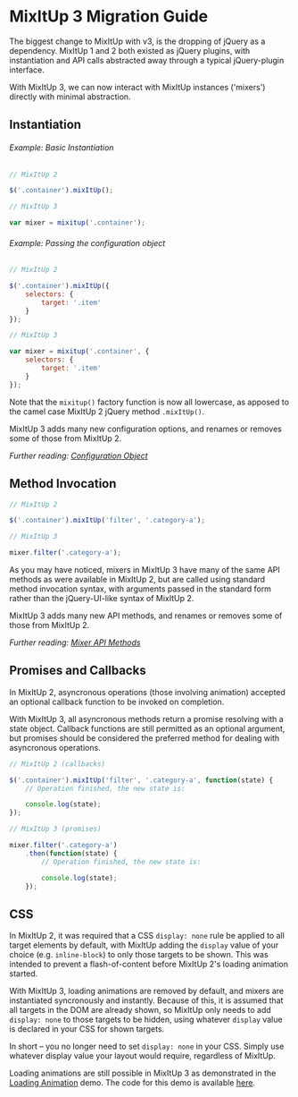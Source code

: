 # MixItUp 3 Migration Guide

The biggest change to MixItUp with v3, is the dropping of jQuery as a dependency. MixItUp 1 and 2 both existed as jQuery plugins, with instantiation and API calls abstracted away through a typical jQuery-plugin interface.

With MixItUp 3, we can now interact with MixItUp instances ('mixers') directly with minimal abstraction.

## Instantiation

###### Example: Basic Instantiation

```js
// MixItUp 2

$('.container').mixItUp();
```

```js
// MixItUp 3

var mixer = mixitup('.container');
```

###### Example: Passing the configuration object

```js
// MixItUp 2

$('.container').mixItUp({
    selectors: {
        target: '.item'
    }
});
```

```js
// MixItUp 3

var mixer = mixitup('.container', {
    selectors: {
        target: '.item'
    }
});
```

Note that the `mixitup()` factory function is now all lowercase, as apposed to the camel case MixItUp 2 jQuery method `.mixItUp()`.

MixItUp 3 adds many new configuration options, and renames or removes some of those from MixItUp 2.

*Further reading: [Configuration Object](/docs/mixitup.Config.md)*

## Method Invocation

```js
// MixItUp 2

$('.container').mixItUp('filter', '.category-a');
```
```js
// MixItUp 3

mixer.filter('.category-a');
```

As you may have noticed, mixers in MixItUp 3 have many of the same API methods as were available in MixItUp 2, but are called using standard method invocation syntax, with arguments passed in the standard form rather than the jQuery-UI-like syntax of MixItUp 2.

MixItUp 3 adds many new API methods, and renames or removes some of those from MixItUp 2.

*Further reading: [Mixer API Methods](/docs/mixitup.Mixer.md)*

## Promises and Callbacks

In MixItUp 2, asyncronous operations (those involving animation) accepted an optional callback function to be invoked on completion.

With MixItUp 3, all asyncronous methods return a promise resolving with a state object. Callback functions are still permitted as an optional argument, but promises should be considered the preferred method for dealing with asyncronous operations.

```js
// MixItUp 2 (callbacks)

$('.container').mixItUp('filter', '.category-a', function(state) {
    // Operation finished, the new state is:

    console.log(state);
});
```

```js
// MixItUp 3 (promises)

mixer.filter('.category-a')
    .then(function(state) {
        // Operation finished, the new state is:

        console.log(state);
    });
```

## CSS

In MixItUp 2, it was required that a CSS `display: none` rule be applied to all target elements by default, with MixItUp adding the `display` value of your choice (e.g. `inline-block`) to only those targets to be shown. This was intended to prevent a flash-of-content before MixItUp 2's loading animation started.

With MixItUp 3, loading animations are removed by default, and mixers are instantiated syncronously and instantly. Because of this, it is assumed that all targets in the DOM are already shown, so MixItUp only needs to add `display: none` to those targets to be hidden, using whatever `display` value is declared in your CSS for shown targets.

In short – you no longer need to set `display: none` in your CSS. Simply use whatever display value your layout would require, regardless of MixItUp.

Loading animations are still possible in MixItUp 3 as demonstrated in the [Loading Animation](http://demos.kunkalabs.com/mixitup/loading-animation/) demo. The code for this demo is available [here](/demos/loading-animation/).
